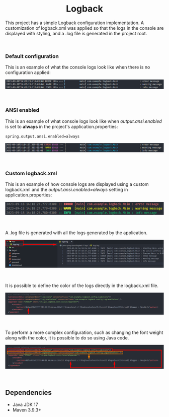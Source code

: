 <h1 align="center"><strong>Logback</strong></h1>

This project has a simple Logback configuration implementation. A customization of logback.xml was applied so that the logs in the console are displayed with styling, and a .log file is generated in the project root.

&nbsp;

### **Default configuration**

This is an example of what the console logs look like when there is no configuration applied:

<div align="center">
	<img src="resources/img/logback-default.png">
</div>

&nbsp;

### **ANSI enabled**

This is an example of what console logs look like when *output.ansi.enabled* is set to **always** in the project's application.properties:

```
spring.output.ansi.enabled=always
```

<div align="center">
	<img src="resources/img/logback-ansi-enabled.png">
</div>

&nbsp;

### **Custom logback.xml**

This is an example of how console logs are displayed using a custom logback.xml and the *output.ansi.enabled=always* setting in application.properties:

<div align="center">
	<img src="resources/img/custom-logback.png">
</div>

&nbsp;

A .log file is generated with all the logs generated by the application.

<div align="center">
	<img src="resources/img/logs-file.png">
</div>

&nbsp;

It is possible to define the color of the logs directly in the logback.xml file.

<div align="center">
	<img src="resources/img/custom-colors-black.png">
</div>

&nbsp;

To perform a more complex configuration, such as changing the font weight along with the color, it is possible to do so using Java code.

<div align="center">
	<img src="resources/img/custom-colors-xml.png">
</div>

&nbsp;

## **Dependencies**

- Java JDK 17
- Maven 3.9.3+